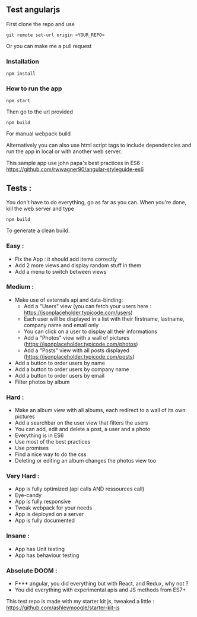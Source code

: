 ## Test angularjs

First clone the repo and use
```
git remote set-url origin <YOUR_REPO>
```
Or you can make me a pull request

### Installation
```
npm install
```

### How to run the app

```
npm start
```
Then go to the url provided

```
npm build
```
For manual webpack build

Alternatively you can also use html script tags to include dependencies and run the app in local or with another web server.

This sample app use john papa's best practices in ES6 : https://github.com/rwwagner90/angular-styleguide-es6

## Tests :
You don't have to do everything, go as far as you can.
When you're done, kill the web server and type 
```
npm build
```
To generate a clean build.

### Easy :
- Fix the App : it should add items correctly
- Add 2 more views and display random stuff in them
- Add a menu to switch between views

### Medium :
- Make use of externals api and data-binding:
    - Add a "Users" view (you can fetch your users here : https://jsonplaceholder.typicode.com/users)
    - Each user will be displayed in a list with their firstname, lastname, company name and email only
    - You can click on a user to display all their informations
    - Add a "Photos" view with a wall of pictures (https://jsonplaceholder.typicode.com/photos)
    - Add a "Posts" view with all posts displayed (https://jsonplaceholder.typicode.com/posts)
- Add a button to order users by name
- Add a button to order users by company name
- Add a button to order users by email
- Filter photos by album
    
### Hard :
- Make an album view with all albums, each redirect to a wall of its own pictures
- Add a searchbar on the user view that filters the users
- You can add, edit and delete a post, a user and a photo
- Everything is in ES6
- Use most of the best practices
- Use promises
- Find a nice way to do the css
- Deleting or editing an album changes the photos view too

### Very Hard :
- App is fully optimized (api calls AND ressources call)
- Eye-candy
- App is fully responsive
- Tweak webpack for your needs
- App is deployed on a server
- App is fully documented

### Insane :
- App has Unit testing
- App has behaviour testing

### Absolute DOOM :
- F*** angular, you did everything but with React, and Redux, why not ?
- You did everything with experimental apis and JS methods from ES7+
    
This test repo is made with my starter kit js, tweaked a little : https://github.com/ashleymoogle/starter-kit-js